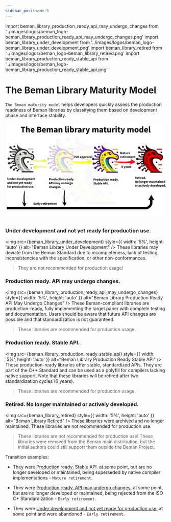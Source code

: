 ```yaml
---
sidebar_position: 5
---
```


import beman_library_production_ready_api_may_undergo_changes from '../images/logos/beman_logo-beman_library_production_ready_api_may_undergo_changes.png'
import beman_library_under_development from '../images/logos/beman_logo-beman_library_under_development.png'
import beman_library_retired from '../images/logos/beman_logo-beman_library_retired.png'
import beman_library_production_ready_stable_api from '../images/logos/beman_logo-beman_library_production_ready_stable_api.png'

# The Beman Library Maturity Model

<!--
SPDX-License-Identifier: Apache-2.0 WITH LLVM-exception
-->

`The Beman maturity model` helps developers quickly assess the production readiness of Beman libraries by classifying them based on development phase and interface stability.


![Beman Flow Model](../images/beman_flow-beman_library_maturity_model.png)

### Under development and not yet ready for production use.
<img src={beman_library_under_development} style={{ width: '5%', height: 'auto' }} alt="Beman Library Under Development" /> These libraries may deviate from the Beman Standard due to incompleteness, lack of testing, inconsistencies with the specification, or other non-conformances.

> They are not recommended for production usage!

### Production ready. API may undergo changes.
<img src={beman_library_production_ready_api_may_undergo_changes} style={{ width: '5%', height: 'auto' }} alt="Beman Library Production Ready API May Undergo Changes" /> These Beman-compliant libraries are production-ready, fully implementing the target paper with complete testing and documentation. Users should be aware that future API changes are possible and that standardization is not guaranteed.

> These libraries are recommended for production usage.

### Production ready. Stable API.
<img src={beman_library_production_ready_stable_api} style={{ width: '5%', height: 'auto' }} alt="Beman Library Production Ready Stable API" /> These production-ready libraries offer stable, standardized APIs. They are part of the C++ Standard and can be used as a polyfill for compilers lacking native support. Note that these libraries will be retired after two standardization cycles (6 years).

> These libraries are recommended for production usage.

### Retired. No longer maintained or actively developed.
<img src={beman_library_retired} style={{ width: '5%', height: 'auto' }} alt="Beman Library Retired" /> These libraries were archived and no longer maintained. These libraries are not recommended for production use.

> These libraries are not recommended for production use!
> These libraries were removed from the Beman main distribution, but the initial authors could still support them outside the Beman Project.

Transition examples:

* They were [Production ready. Stable API.](./BEMAN_LIBRARY_MATURITY_MODEL.md#production-ready-stable-api) at some point, but are no longer developed or maintained, being superseded by native compiler implementations - `Mature retirement`.

* They were [Production ready. API may undergo changes.](./BEMAN_LIBRARY_MATURITY_MODEL.md#production-ready-api-may-undergo-changes) at some point, but are no longer developed or maintained, being rejected from the ISO C+ Standardization - `Early retirement`.

* They were [Under development and not yet ready for production use.](./BEMAN_LIBRARY_MATURITY_MODEL.md#under-development-and-not-yet-ready-for-production-use) at some point and were abandoned - `Early retirement`.
